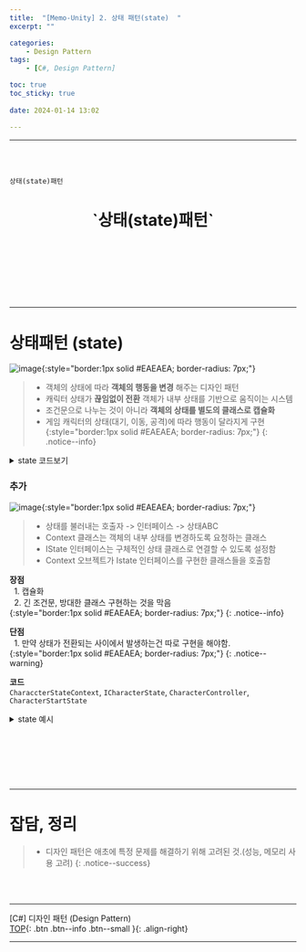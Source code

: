 ```yaml
---
title:  "[Memo-Unity] 2. 상태 패턴(state)  "
excerpt: ""

categories:
    - Design Pattern
tags:
    - [C#, Design Pattern]

toc: true
toc_sticky: true
 
date: 2024-01-14 13:02

---
```

- - -
<BR><BR>

`상태(state)패턴`

<center><H1> `상태(state)패턴` </H1></center>

<br><br><br><br><br><br>
- - - 

# 상태패턴 (state)

![image](https://github.com/levell1/levell1.github.io/assets/96651722/8ef94cd9-ef44-4cae-911f-1ba64cdbc912){:style="border:1px solid #EAEAEA; border-radius: 7px;"}   

> - 객체의 상태에 따라 **객체의 행동을 변경** 해주는 디자인 패턴
> - 캐릭터 상태가 **끊임없이 전환** 객체가 내부 상태를 기반으로 움직이는 시스템  
> - 조건문으로 나누는 것이 아니라 **객체의 상태를 별도의 클래스로 캡슐화**
> - 게임 캐릭터의 상태(대기, 이동, 공격)에 따라 행동이 달라지게 구현
{:style="border:1px solid #EAEAEA; border-radius: 7px;"}
{: .notice--info}  

<details>
<summary>state 코드보기</summary>

<div class="notice--primary" markdown="1"> 

```c#
// 상태 인터페이스
public interface IState
{
    void HandleInput(Player player, string input);
    void Update(Player player);
}

// 상태에 따른 클래스들, 대기 상태 클래스
public class StandingState : IState
{
    public void HandleInput(Player player, string input)
    {
        if (input == "SPACE") 
        {
            player.SetState(new JumpingState());
        }
    }

    public void Update(Player player)
    {
        // 대기 상태에서 할 행동
    }
}

// 점프 상태 클래스
public class JumpingState : IState
{
    public void HandleInput(Player player, string input)
    {
        // 점프 상태에서의 입력 처리
    }

    public void Update(Player player)
    {
        // 점프 상태에서 할 행동
    }
}

// 플레이어 클래스
public class Player
{
    private IState currentState;

    public Player()
    {
        currentState = new StandingState();
    }

    public void SetState(IState newState)
    {
        currentState = newState;
    }

    public void HandleInput(string input)
    {
        currentState.HandleInput(this, input);
    }

    public void Update()
    {
        currentState.Update(this);
    }
}

// 상태 패턴 사용 예시
Player player = new Player();
player.HandleInput("SPACE"); // 점프 상태로 변경
player.Update(); // 현재 상태(점프)에 맞는 행동 실행


```
</div>
</details>

<h3> 추가 </h3>  

![image](https://github.com/levell1/levell1.github.io/assets/96651722/18deb7d4-6bf5-4971-9c33-e5fd610adec0){:style="border:1px solid #EAEAEA; border-radius: 7px;"}  
> - 상태를 불러내는 호출자 -> 인터페이스 -> 상태ABC  
> - Context 클래스는 객체의 내부 상태를 변경하도록 요청하는 클래스  
> - IState 인터페이스는 구체적인 상태 클래스로 연결할 수 있도록 설정함  
> - Context 오브젝트가 Istate 인터페이스를 구현한 클래스들을 호출함  

**장점**  
&nbsp;&nbsp;1. 캡슐화  
&nbsp;&nbsp;2. 긴 조건문, 방대한 클래스 구현하는 것을 막음  
{:style="border:1px solid #EAEAEA; border-radius: 7px;"}
{: .notice--info} 

**단점**  
&nbsp;&nbsp;1. 만약 상태가 전환되는 사이에서 발생하는건 따로 구현을 해야함.  
{:style="border:1px solid #EAEAEA; border-radius: 7px;"}
{: .notice--warning} 

**코드**  
`CharaccterStateContext`, `ICharacterState`, `CharacterController`, `CharacterStartState`

<details>
<summary>state 예시</summary>

<div class="notice--primary" markdown="1"> 

```c# 
CharaccterStateContext  
public class CharaccterStateContext
    {
        public ICharacterState CurrentState
        {
            get; set;
        }
        
        private readonly CharacterController _characterController;

        public CharacterStateContext(CharacterController characterController)
        {
            _characterController = characterController;
        }

        public void Transition()
        {
            CurrentState.Handle(_characterController);
        }
        
        public void Transition(ICharacterState state)
        {
            CurrentState = state;
            CurrentState.Handle(_characterController);
        }
    }

ICharacterState
public interface ICharacterState
{
    void Handle(CharacterController controller);
}

using UnityEngine;

CharacterController
public class CharacterController : MonoBehaviour {
            
    private ICharacterState 
        _startState, _stopState, _turnState;
    
    private CharacterStateContext _characterStateContext;

    private void Start() {
        _chracterStateContext = 
            new CharacterStateContext(this);
        
        _startState = 
            gameObject.AddComponent<CharacterStartState>();
        _stopState = 
            gameObject.AddComponent<CharacterStopState>();
        _turnState = 
            gameObject.AddComponent<CharacterTurnState>();
        
        _characterStateContext.Transition(_stopState);
    }

    public void StartCharacter() {
        _characterStateContext.Transition(_startState);
    }

    public void StopCharacter() {
        _chracterStateContext.Transition(_stopState);
    }
}

CharacterStartState
 public class CharacterStartState : MonoBehaviour, ICharacterState
{
    private CharacterController _characterController; 
    
    public void Handle(CharacterController characterController)
    {
        if (!_characterController)
            _characterController = characterController;
        
        _characterController.CurrentSpeed = 10.0f;
    }
}
```
</div>
</details>

<br><br><br><br><br>
- - - 


# 잡담, 정리
> - 디자인 패턴은 애초에 특정 문제를 해결하기 위해 고려된 것.(성능, 메모리 사용 고려)
{: .notice--success} 

<br><br>
- - - 

[C#] 디자인 패턴 (Design Pattern)  
[TOP](#){: .btn .btn--info .btn--small }{: .align-right}
<br>
- - -

